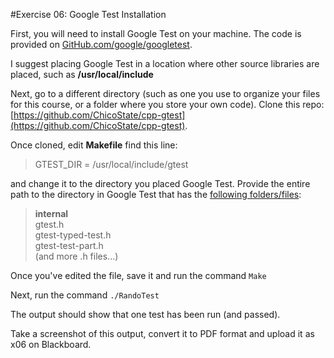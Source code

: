 #Exercise 06: Google Test Installation

First, you will need to install Google Test on your machine. The code is provided on [GitHub.com/google/googletest](https://github.com/google/googletest).

I suggest placing Google Test in a location where other source libraries are placed, such as **/usr/local/include**

Next, go to a different directory (such as one you use to organize your files for this course, or a folder where you store your own code). Clone this repo: [https://github.com/ChicoState/cpp-gtest](https://github.com/ChicoState/cpp-gtest).

Once cloned, edit **Makefile** find this line:

> GTEST_DIR = /usr/local/include/gtest

and change it to the directory you placed Google Test. Provide the entire path to the directory in Google Test that has the [following folders/files](https://github.com/google/googletest/tree/master/googletest/include/gtest):

> **internal**     
> gtest.h     
> gtest-typed-test.h     
> gtest-test-part.h     
> (and more .h files...)

Once you've edited the file, save it and run the command `Make`

Next, run the command `./RandoTest`

The output should show that one test has been run (and passed).

Take a screenshot of this output, convert it to PDF format and upload it as x06 on Blackboard.
